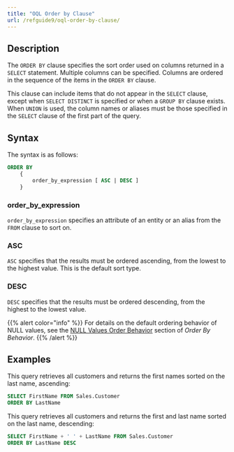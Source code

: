 ```yaml
---
title: "OQL Order by Clause"
url: /refguide9/oql-order-by-clause/
---
```


## Description

The `ORDER BY` clause specifies the sort order used on columns returned in a `SELECT` statement. Multiple columns can be specified. Columns are ordered in the sequence of the items in the `ORDER BY` clause.

This clause can include items that do not appear in the `SELECT` clause, except when `SELECT DISTINCT` is specified or when a `GROUP BY` clause exists. When `UNION` is used, the column names or aliases must be those specified in the `SELECT` clause of the first part of the query.

## Syntax

The syntax is as follows:

```sql
ORDER BY
	{
		order_by_expression [ ASC | DESC ]
	}
```

### order_by_expression

`order_by_expression` specifies an attribute of an entity or an alias from the `FROM` clause to sort on.

### ASC

`ASC` specifies that the results must be ordered ascending, from the lowest to the highest value. This is the default sort type.

### DESC

`DESC` specifies that the results must be ordered descending, from the highest to the lowest value.

{{% alert color="info" %}}
For details on the default ordering behavior of NULL values, see the [NULL Values Order Behavior](/refguide9/ordering-behavior/#null-ordering-behavior) section of *Order By Behavior*.
{{% /alert %}}

## Examples

This query retrieves all customers and returns the first names sorted on the last name, ascending:

```sql
SELECT FirstName FROM Sales.Customer
ORDER BY LastName
```

This query retrieves all customers and returns the first and last name sorted on the last name, descending:

```sql
SELECT FirstName + ' ' + LastName FROM Sales.Customer
ORDER BY LastName DESC
```
